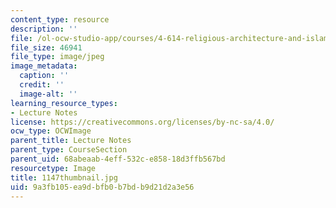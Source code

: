 ```yaml
---
content_type: resource
description: ''
file: /ol-ocw-studio-app/courses/4-614-religious-architecture-and-islamic-cultures-fall-2002/9a3fb105ea9dbfb0b7bdb9d21d2a3e56_1147thumbnail.jpg
file_size: 46941
file_type: image/jpeg
image_metadata:
  caption: ''
  credit: ''
  image-alt: ''
learning_resource_types:
- Lecture Notes
license: https://creativecommons.org/licenses/by-nc-sa/4.0/
ocw_type: OCWImage
parent_title: Lecture Notes
parent_type: CourseSection
parent_uid: 68abeaab-4eff-532c-e858-18d3ffb567bd
resourcetype: Image
title: 1147thumbnail.jpg
uid: 9a3fb105-ea9d-bfb0-b7bd-b9d21d2a3e56
---
```

